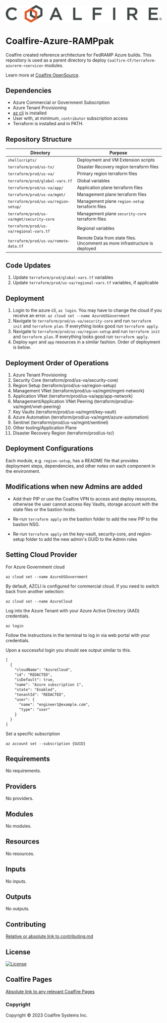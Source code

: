 ![Coalfire](coalfire_logo.png)

# Coalfire-Azure-RAMPpak

Coalfire created reference architecture for FedRAMP Azure builds. This repository is used as a parent directory to deploy `Coalfire-CF/terraform-azurerm-<service>` modules.

Learn more at [Coalfire OpenSource](https://coalfire.com/opensource).

## Dependencies

- Azure Commercial or Government Subscription
- Azure Tenant Provisioning 
- [az cli](https://learn.microsoft.com/en-us/cli/azure/install-azure-cli) is installed
- User with, at minimum, `contributor` subscription access
- Terraform is installed and in PATH.

## Repository Structure

| Directory | Purpose |
| --------- | ------- |
| `shellscripts/` | Deployment and VM Extension scripts |
| `terraform/prod/us-tx/` | Disaster Recovery region terraform files |
| `terraform/prod/us-va/` | Primary region terraform files |
| `terraform/prod/global-vars.tf` | Global variables |
| `terraform/prod/us-va/app/` | Application plane terraform files |
| `terraform/prod/us-va/mgmt/` | Management plane terraform files |
| `terraform/prod/us-va/region-setup/` | Management plane `region-setup` terraform files |
| `terraform/prod/us-va/mgmt/security-core` | Management plane `security-core` terraform files |
| `terraform/prod/us-va/regional-vars.tf` | Regional variables |
| `terraform/prod/us-va/remote-data.tf` | Remote Data from state files. Uncomment as more infrastructure is deployed |

## Code Updates

1. Update `terraform/prod/global-vars.tf` variables
2. Update `terraform/prod/us-va/regional-vars.tf` variables, if applicable

## Deployment 

1. Login to the azure cli, `az login`. You may have to change the cloud if you receive an error. `az cloud set --name AzureUSGovernment`
2. Navigate to `terraform/prod/us-va/security-core` and run `terraform init` and `terraform plan`. If everything looks good run `terraform apply`.
3. Navigate to `terraform/prod/us-va/region-setup` and run `terraform init` and `terraform plan`. If everything looks good run `terraform apply`.
4. Deploy `mgmt` and `app` resources in a similar fashion. Order of deployment is below.

## Deployment Order of Operations

1. Azure Tenant Provisioning
2. Security Core (terraform/prod/us-va/security-core)
3. Region Setup (terraform/prod/us-va/region-setup)
4. Management VNet (terraform/prod/us-va/mgmt/mgmt-network)
5. Application VNet (terraform/prod/us-va/app/app-network)
6. Management/Application VNet Peering (terraform/prod/us-va/mgmt/vnet-peering)
7. Key Vaults (terraform/prod/us-va/mgmt/key-vault)
8. Azure Automation (terraform/prod/us-va/mgmt/azure-automation)
9. Sentinel (terraform/prod/us-va/mgmt/sentinel)
10. Other tooling/Application Plane
11. Disaster Recovery Region (terraform/prod/us-tx/)

## Deployment Configurations

Each module, e.g. `region-setup`, has a README file that provides deployment steps, dependencies, and other notes on each component in the environment.

## Modifications when new Admins are added

- Add their PIP or use the Coalfire VPN to access and deploy resources, otherwise the user cannot access Key Vaults, storage account with the state files or the bastion hosts.

- Re-run `terraform apply` on the bastion folder to add the new PIP to the bastion NSG.

- Re-run `terraform apply` on the key-vault, security-core, and region-setup folder to add the new admin's GUID to the Admin roles

## Setting Cloud Provider

For Azure Government cloud

`az cloud set --name AzureUSGovernment`

By default, AZCLI is configured for commercial cloud. If you need to switch back from another selection:

`az cloud set --name AzureCloud`

Log into the Azure Tenant with your Azure Active Directory (AAD) credentials.

`az login`

Follow the instructions in the terminal to log in via web portal with your credentials.

Upon a successful login you should see output similar to this.

```hcl
[
  {
    "cloudName": "AzureCloud",
    "id": "REDACTED",
    "isDefault": true,
    "name": "Azure subscription 1",
    "state": "Enabled",
    "tenantId": "REDACTED",
    "user": {
      "name": "engineer1@example.com",
      "type": "user"
    }
  }
]
```

Set a specific subscription

`az account set --subscription {GUID}`

<!-- BEGIN_TF_DOCS -->
## Requirements

No requirements.

## Providers

No providers.

## Modules

No modules.

## Resources

No resources.

## Inputs

No inputs.

## Outputs

No outputs.
<!-- END_TF_DOCS -->

## Contributing

[Relative or absolute link to contributing.md](CONTRIBUTING.md)


## License

[![License](https://img.shields.io/badge/license-MIT-blue.svg)](https://opensource.org/license/mit/)


## Coalfire Pages

[Absolute link to any relevant Coalfire Pages](https://coalfire.com/)

### Copyright

Copyright © 2023 Coalfire Systems Inc.
